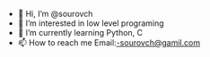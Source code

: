 - 👋 Hi, I’m @sourovch
- 👀 I’m interested in low level programing
- 🌱 I’m currently learning Python, C
- 📫 How to reach me Email:-sourovch@gamil.com

<!---
sourovch/sourovch is a ✨ special ✨ repository because its `README.md` (this file) appears on your GitHub profile.
You can click the Preview link to take a look at your changes.
--->
